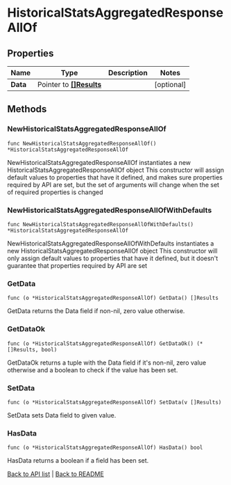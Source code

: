 # HistoricalStatsAggregatedResponseAllOf

## Properties

Name | Type | Description | Notes
------------ | ------------- | ------------- | -------------
**Data** | Pointer to [**[]Results**](Results.md) |  | [optional] 

## Methods

### NewHistoricalStatsAggregatedResponseAllOf

`func NewHistoricalStatsAggregatedResponseAllOf() *HistoricalStatsAggregatedResponseAllOf`

NewHistoricalStatsAggregatedResponseAllOf instantiates a new HistoricalStatsAggregatedResponseAllOf object
This constructor will assign default values to properties that have it defined,
and makes sure properties required by API are set, but the set of arguments
will change when the set of required properties is changed

### NewHistoricalStatsAggregatedResponseAllOfWithDefaults

`func NewHistoricalStatsAggregatedResponseAllOfWithDefaults() *HistoricalStatsAggregatedResponseAllOf`

NewHistoricalStatsAggregatedResponseAllOfWithDefaults instantiates a new HistoricalStatsAggregatedResponseAllOf object
This constructor will only assign default values to properties that have it defined,
but it doesn't guarantee that properties required by API are set

### GetData

`func (o *HistoricalStatsAggregatedResponseAllOf) GetData() []Results`

GetData returns the Data field if non-nil, zero value otherwise.

### GetDataOk

`func (o *HistoricalStatsAggregatedResponseAllOf) GetDataOk() (*[]Results, bool)`

GetDataOk returns a tuple with the Data field if it's non-nil, zero value otherwise
and a boolean to check if the value has been set.

### SetData

`func (o *HistoricalStatsAggregatedResponseAllOf) SetData(v []Results)`

SetData sets Data field to given value.

### HasData

`func (o *HistoricalStatsAggregatedResponseAllOf) HasData() bool`

HasData returns a boolean if a field has been set.


[Back to API list](../README.md#documentation-for-api-endpoints) | [Back to README](../README.md)


